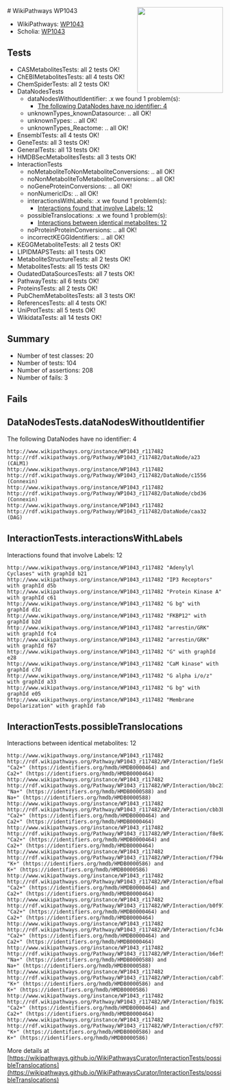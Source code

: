 <img style="float: right; width: 200px" src="https://upload.wikimedia.org/wikipedia/commons/thumb/8/83/Wplogo_with_text_500.png/640px-Wplogo_with_text_500.png" />
# WikiPathways WP1043

* WikiPathways: [WP1043](https://new.wikipathways.org/pathways/WP1043)
* Scholia: [WP1043](https://scholia.toolforge.org/wikipathways/WP1043)
## Tests
* CASMetabolitesTests: all 2 tests OK!
* ChEBIMetabolitesTests: all 4 tests OK!
* ChemSpiderTests: all 2 tests OK!
* DataNodesTests
    * dataNodesWithoutIdentifier: .x we found 1 problem(s):
        * [The following DataNodes have no identifier: 4](#d2d32fa3)
    * unknownTypes_knownDatasource: .. all OK!
    * unknownTypes: .. all OK!
    * unknownTypes_Reactome: .. all OK!
* EnsemblTests: all 4 tests OK!
* GeneTests: all 3 tests OK!
* GeneralTests: all 13 tests OK!
* HMDBSecMetabolitesTests: all 3 tests OK!
* InteractionTests
    * noMetaboliteToNonMetaboliteConversions: .. all OK!
    * noNonMetaboliteToMetaboliteConversions: .. all OK!
    * noGeneProteinConversions: .. all OK!
    * nonNumericIDs: .. all OK!
    * interactionsWithLabels: .x we found 1 problem(s):
        * [Interactions found that involve Labels: 12](#fe97a8ba)
    * possibleTranslocations: .x we found 1 problem(s):
        * [Interactions between identical metabolites: 12](#dc76dfee)
    * noProteinProteinConversions: .. all OK!
    * incorrectKEGGIdentifiers: .. all OK!
* KEGGMetaboliteTests: all 2 tests OK!
* LIPIDMAPSTests: all 1 tests OK!
* MetaboliteStructureTests: all 2 tests OK!
* MetabolitesTests: all 15 tests OK!
* OudatedDataSourcesTests: all 7 tests OK!
* PathwayTests: all 6 tests OK!
* ProteinsTests: all 2 tests OK!
* PubChemMetabolitesTests: all 3 tests OK!
* ReferencesTests: all 4 tests OK!
* UniProtTests: all 5 tests OK!
* WikidataTests: all 14 tests OK!


## Summary

* Number of test classes: 20
* Number of tests: 104
* Number of assertions: 208
* Number of fails: 3

## Fails

<a name="d2d32fa3" />

## DataNodesTests.dataNodesWithoutIdentifier

The following DataNodes have no identifier: 4
```
http://www.wikipathways.org/instance/WP1043_r117482 http://rdf.wikipathways.org/Pathway/WP1043_r117482/DataNode/a23 (CALM1)
http://www.wikipathways.org/instance/WP1043_r117482 http://rdf.wikipathways.org/Pathway/WP1043_r117482/DataNode/c1556 (Connexin)
http://www.wikipathways.org/instance/WP1043_r117482 http://rdf.wikipathways.org/Pathway/WP1043_r117482/DataNode/cbd36 (Connexin)
http://www.wikipathways.org/instance/WP1043_r117482 http://rdf.wikipathways.org/Pathway/WP1043_r117482/DataNode/caa32 (DAG)
```

<a name="fe97a8ba" />

## InteractionTests.interactionsWithLabels

Interactions found that involve Labels: 12
```
http://www.wikipathways.org/instance/WP1043_r117482 "Adenylyl
Cyclases" with graphId b21
http://www.wikipathways.org/instance/WP1043_r117482 "IP3 Receptors" with graphId d5b
http://www.wikipathways.org/instance/WP1043_r117482 "Protein Kinase A" with graphId c61
http://www.wikipathways.org/instance/WP1043_r117482 "G bg" with graphId d1c
http://www.wikipathways.org/instance/WP1043_r117482 "FKBP12" with graphId b2d
http://www.wikipathways.org/instance/WP1043_r117482 "arrestin/GRK" with graphId fc4
http://www.wikipathways.org/instance/WP1043_r117482 "arrestin/GRK" with graphId f67
http://www.wikipathways.org/instance/WP1043_r117482 "G" with graphId e28
http://www.wikipathways.org/instance/WP1043_r117482 "CaM kinase" with graphId c7d
http://www.wikipathways.org/instance/WP1043_r117482 "G alpha i/o/z" with graphId a33
http://www.wikipathways.org/instance/WP1043_r117482 "G bg" with graphId e05
http://www.wikipathways.org/instance/WP1043_r117482 "Membrane
Depolarization" with graphId fab
```

<a name="dc76dfee" />

## InteractionTests.possibleTranslocations

Interactions between identical metabolites: 12
```
http://www.wikipathways.org/instance/WP1043_r117482 http://rdf.wikipathways.org/Pathway/WP1043_r117482/WP/Interaction/f1e50 "Ca2+" (https://identifiers.org/hmdb/HMDB0000464) and 
Ca2+" (https://identifiers.org/hmdb/HMDB0000464)
http://www.wikipathways.org/instance/WP1043_r117482 http://rdf.wikipathways.org/Pathway/WP1043_r117482/WP/Interaction/bbc23 "Na+" (https://identifiers.org/hmdb/HMDB0000588) and 
Na+" (https://identifiers.org/hmdb/HMDB0000588)
http://www.wikipathways.org/instance/WP1043_r117482 http://rdf.wikipathways.org/Pathway/WP1043_r117482/WP/Interaction/cbb3b "Ca2+" (https://identifiers.org/hmdb/HMDB0000464) and 
Ca2+" (https://identifiers.org/hmdb/HMDB0000464)
http://www.wikipathways.org/instance/WP1043_r117482 http://rdf.wikipathways.org/Pathway/WP1043_r117482/WP/Interaction/f8e92 "Ca2+" (https://identifiers.org/hmdb/HMDB0000464) and 
Ca2+" (https://identifiers.org/hmdb/HMDB0000464)
http://www.wikipathways.org/instance/WP1043_r117482 http://rdf.wikipathways.org/Pathway/WP1043_r117482/WP/Interaction/f794e "K+" (https://identifiers.org/hmdb/HMDB0000586) and 
K+" (https://identifiers.org/hmdb/HMDB0000586)
http://www.wikipathways.org/instance/WP1043_r117482 http://rdf.wikipathways.org/Pathway/WP1043_r117482/WP/Interaction/efbab "Ca2+" (https://identifiers.org/hmdb/HMDB0000464) and 
Ca2+" (https://identifiers.org/hmdb/HMDB0000464)
http://www.wikipathways.org/instance/WP1043_r117482 http://rdf.wikipathways.org/Pathway/WP1043_r117482/WP/Interaction/b0f97 "Ca2+" (https://identifiers.org/hmdb/HMDB0000464) and 
Ca2+" (https://identifiers.org/hmdb/HMDB0000464)
http://www.wikipathways.org/instance/WP1043_r117482 http://rdf.wikipathways.org/Pathway/WP1043_r117482/WP/Interaction/fc34e "Ca2+" (https://identifiers.org/hmdb/HMDB0000464) and 
Ca2+" (https://identifiers.org/hmdb/HMDB0000464)
http://www.wikipathways.org/instance/WP1043_r117482 http://rdf.wikipathways.org/Pathway/WP1043_r117482/WP/Interaction/b6ef5 "Na+" (https://identifiers.org/hmdb/HMDB0000588) and 
Na+" (https://identifiers.org/hmdb/HMDB0000588)
http://www.wikipathways.org/instance/WP1043_r117482 http://rdf.wikipathways.org/Pathway/WP1043_r117482/WP/Interaction/cabf7 "K+" (https://identifiers.org/hmdb/HMDB0000586) and 
K+" (https://identifiers.org/hmdb/HMDB0000586)
http://www.wikipathways.org/instance/WP1043_r117482 http://rdf.wikipathways.org/Pathway/WP1043_r117482/WP/Interaction/fb192 "Ca2+" (https://identifiers.org/hmdb/HMDB0000464) and 
Ca2+" (https://identifiers.org/hmdb/HMDB0000464)
http://www.wikipathways.org/instance/WP1043_r117482 http://rdf.wikipathways.org/Pathway/WP1043_r117482/WP/Interaction/cf977 "K+" (https://identifiers.org/hmdb/HMDB0000586) and 
K+" (https://identifiers.org/hmdb/HMDB0000586)
```

More details at [https://wikipathways.github.io/WikiPathwaysCurator/InteractionTests/possibleTranslocations](https://wikipathways.github.io/WikiPathwaysCurator/InteractionTests/possibleTranslocations)

